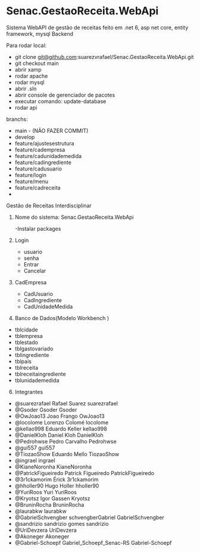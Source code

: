 # Senac.GestaoReceita.WebApi
Sistema WebAPI de gestão de receitas feito em .net 6, asp net core, entity framework, mysql 
Backend

Para rodar local:
- git clone git@github.com:suarezvrafael/Senac.GestaoReceita.WebApi.git
- git checkout main
- abrir xamp
- rodar apache
- rodar mysql
- abrir .sln
- abrir console de gerenciador de pacotes
- executar comando: update-database
- rodar api

branchs:
- main - (NÃO FAZER COMMIT)
- develop
- feature/ajustesestrutura
- feature/cadempresa
- feature/cadunidademedida
- feature/cadingrediente
- feature/cadusuario
- feature/login
- feature/menu
- feature/cadreceita
-

Gestão de Receitas Interdisciplinar
1. Nome do sistema: Senac.GestaoReceita.WebApi

   -Instalar packages
   
2. Login 
   - usuario
   - senha
    - Entrar
    - Cancelar
	   
4. CadEmpresa
   - CadUsuario
   - CadIngrediente
   - CadUnidadeMedida

5. Banco de Dados(Modelo Workbench )   
   
- tblcidade
- tblempresa
- tblestado
- tblgastovariado
- tblingrediente
- tblpais
- tblreceita
- tblreceitaingrediente
- tblunidademedida

6. Integrantes
- @suarezrafael	Rafael Suarez suarezrafael
- @Gsoder	Gsoder Gsoder
- @OwJoao13	Joao Frango OwJoao13
- @locolome	Lorenzo Colomé locolome
- @kellao998	Eduardo Keller kellao998
- @DanielKloh	Daniel Kloh DanielKloh
- @Pedrohwse	Pedro Carvalho Pedrohwse
- @gui557	gui557
- @TiozaoShow	Eduardo Mello TiozaoShow
- @ingrael	ingrael
- @KianeNoronha	KianeNoronha
- @PatrickFigueiredo	Patrick Figueiredo PatrickFigueiredo
- @3r1ckamorim	Érick 3r1ckamorim
- @hholler90	Hugo Holler hholler90
- @YuriRoos	Yuri YuriRoos
- @Kryotsz	Igor Gassen Kryotsz
- @BruninRocha	BruninRocha
- @laurabkw	laurabkw
- @GabrielSchvengber	schvengberGabriel GabrielSchvengber
- @sandrizio	sandrizio gomes sandrizio
- @UriDevzera	UriDevzera
- @Akoneger	Akoneger
- @Gabriel-Schoepf	Gabriel_Schoepf_Senac-RS Gabriel-Schoepf



